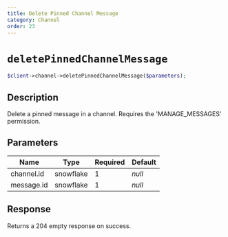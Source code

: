 ```yaml
---
title: Delete Pinned Channel Message
category: Channel
order: 23
---
```


# `deletePinnedChannelMessage`

```php
$client->channel->deletePinnedChannelMessage($parameters);
```

## Description

Delete a pinned message in a channel. Requires the &#039;MANAGE_MESSAGES&#039; permission.

## Parameters


Name | Type | Required | Default
--- | --- | --- | ---
channel.id | snowflake | 1 | *null*
message.id | snowflake | 1 | *null*

## Response

Returns a 204 empty response on success.

